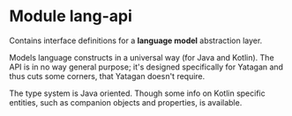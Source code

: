 # Module lang-api

Contains interface definitions for a **language model** abstraction layer.

Models language constructs in a universal way (for Java and Kotlin).
The API is in no way general purpose; it's designed specifically for Yatagan and thus cuts some corners, that Yatagan doesn't 
 require.

The type system is Java oriented. Though some info on Kotlin specific entities, 
 such as companion objects and properties, is available.
